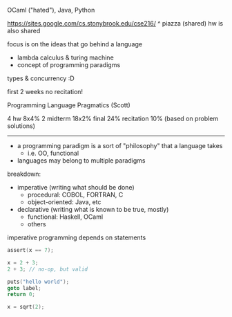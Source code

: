 OCaml ("hated"), Java, Python

https://sites.google.com/cs.stonybrook.edu/cse216/
^ piazza (shared)
hw is also shared

focus is on the ideas that go behind a language
- lambda calculus & turing machine
- concept of programming paradigms

types & concurrency :D

first 2 weeks no recitation!

Programming Language Pragmatics (Scott)

4 hw 8x4%
2 midterm 18x2%
final 24%
recitation 10% (based on problem solutions)

---

- a programming paradigm is a sort of "philosophy" that a language takes
	- i.e. OO, functional
- languages may belong to multiple paradigms

breakdown:
- imperative (writing what should be done)
	- procedural: COBOL, FORTRAN, C
	- object-oriented: Java, etc
- declarative (writing what is known to be true, mostly)
	- functional: Haskell, OCaml
	- others

imperative programming depends on statements

```c
assert(x == 7);

x = 2 + 3;
2 + 3; // no-op, but valid

puts("hello world");
goto label;
return 0;

x = sqrt(2);
```
